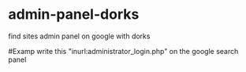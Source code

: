 # admin-panel-dorks
find sites admin panel on google with dorks

#Examp
write this "inurl:administrator_login.php" on the google search panel

